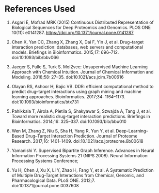 # References Used

1. Asgari E, Mofrad MRK (2015) Continuous Distributed Representation of Biological Sequences for Deep Proteomics and Genomics. PLOS  ONE 10(11): e0141287. https://doi.org/10.1371/journal.pone.0141287

2. Chen X, Yan CC, Zhang X, Zhang X, Dai F, Yin J, et al. Drug–target interaction prediction: databases, web servers and computational models. Briefings in Bioinformatics. 2015;17: 696–712. doi:10.1093/bib/bbv066 

3. Jaeger S, Fulle S, Turk S. Mol2vec: Unsupervised Machine Learning Approach with Chemical Intuition. Journal of Chemical Information and Modeling. 2018;58: 27–35. doi:10.1021/acs.jcim.7b00616

4. Olayan RS, Ashoor H, Bajic VB. DDR: efficient computational method to predict drug–target interactions using graph mining and machine learning approaches. Bioinformatics. 2017;34: 1164–1173. doi:10.1093/bioinformatics/btx731

5. Pahikkala T, Airola A, Pietila S, Shakyawar S, Szwajda A, Tang J, et al. Toward more realistic drug-target interaction predictions. Briefings in Bioinformatics. 2014;16: 325–337. doi:10.1093/bib/bbu010 

6. Wen M, Zhang Z, Niu S, Sha H, Yang R, Yun Y, et al. Deep-Learning-Based Drug–Target Interaction Prediction. Journal of Proteome Research. 2017;16: 1401–1409. doi:10.1021/acs.jproteome.6b00618 

7. Yamanishi Y. Supervised Bipartite Graph Inference. Advances in Neural Information Processing Systems 21 (NIPS 2008). Neural Information Processing Systems Conference;

8. Yu H, Chen J, Xu X, Li Y, Zhao H, Fang Y, et al. A Systematic Prediction of Multiple Drug-Target Interactions from Chemical, Genomic, and Pharmacological Data. PLoS ONE. 2012;7. doi:10.1371/journal.pone.0037608 
